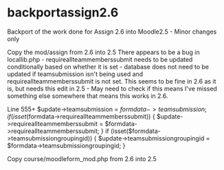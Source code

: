 backportassign2.6
=================

Backport of the work done for Assign 2.6 into Moodle2.5 - Minor changes only

Copy the mod/assign from 2.6 into 2.5
  There appears to be a bug in locallib.php - requireallteammemberssubmit needs
  to be updated conditionally based on whether it is set - database does not
  need to be updated if teamsubmission isn't being used and requireallteammemberssubmit
  is not set. 
  This seems to be fine in 2.6 as it is, but needs this edit in 2.5 - May need to check
  if this means I've missed something else somewhere that means this works in 2.6.

  Line 555+
        $update->teamsubmission = $formdata->teamsubmission;
        if (isset($formdata->requireallteammemberssubmit)) {
            $update->requireallteammemberssubmit = $formdata->requireallteammemberssubmit;
        }
        if (isset($formdata->teamsubmissiongroupingid)) {
            $update->teamsubmissiongroupingid = $formdata->teamsubmissiongroupingid;
        }

Copy course/moodleform_mod.php from 2.6 into 2.5
